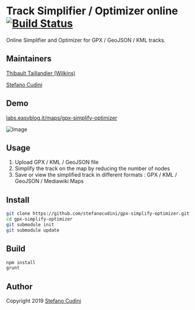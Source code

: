 Track Simplifier / Optimizer online [![Build Status](https://travis-ci.org/stefanocudini/gpx-simplify-optimizer.svg?branch=master)](https://travis-ci.org/stefanocudini/gpx-simplify-optimizer)
============

Online Simplifier and Optimizer for GPX / GeoJSON / KML tracks.

Maintainers
----
[Thibault Taillandier (Wilkins)](https://github.com/Wilkins)

[Stefano Cudini](http://labs.easyblog.it/stefano-cudini/)


Demo
----
[labs.easyblog.it/maps/gpx-simplify-optimizer](http://labs.easyblog.it/maps/gpx-simplify-optimizer/)

![Image](https://raw.githubusercontent.com/stefanocudini/gpx-simplify-optimizer/master/images/gpx-optimizer.png)

Usage
-----
1. Upload GPX / KML / GeoJSON file
2. Simplify the track on the map by reducing the number of nodes
3. Save or view the simplified track in different formats : GPX / KML / GeoJSON / Mediawiki Maps

Install 
-------
```bash
git clone https://github.com/stefanocudini/gpx-simplify-optimizer.git
cd gpx-simplify-optimizer
git submodule init
git submodule update
```

Build
-----
```bash
npm install
grunt
```

Author
-----
Copyright 2019 [Stefano Cudini](http://labs.easyblog.it/stefano-cudini/)


